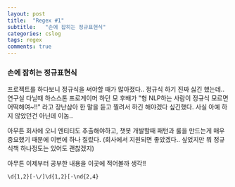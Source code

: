 ```yaml
---
layout: post
title:  "Regex #1"
subtitle:   "손에 잡히는 정규표현식"
categories: cslog
tags: regex
comments: true
---
```


### 손에 잡히는 정규표현식
프로젝트를 하다보니 정규식을 써야할 때가 많아졌다.. 정규식 하기 진짜 싫긴 했는데.. 연구실 다닐때 하스스톤 프로게이머 하던 모 후배가 "형 NLP하는 사람이 정규식 모르면 어떡해여~!!" 라고 장난삼아 한 말을 듣고 찔려서 하긴 해야겠다 싶긴했다. 사실 아예 하지 않았던건 아닌데 이놈..

아무튼 회사에 오니 엔티티도 추출해야하고, 챗봇 개발할때 패턴과 룰을 만드는게 매우 중요했기 때문에 이번에 하나 질렀다. (회사에서 지원되면 좋았겠다.. 싶었지만 뭐 정규식책 하나정도는 있어도 괜찮겠지)

아무튼 이제부터 공부한 내용을 이곳에 적어볼까 생각!!
```
\d{1,2}[-\/]\d{1,2}[-\nd{2,4}

```
